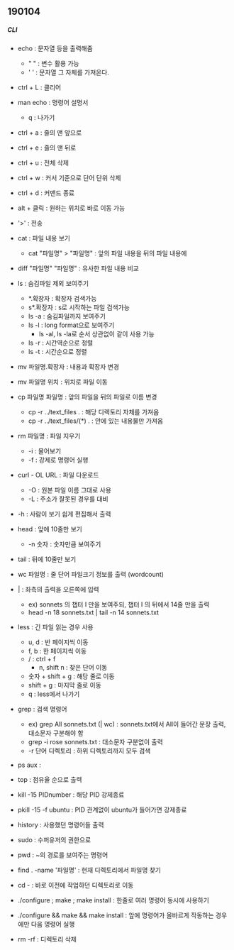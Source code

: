 ## 190104

##### CLI

- echo : 문자열 등을 출력해줌
  - " " : 변수 활용 가능
  - ' ' : 문자열 그 자체를 가져온다.
- ctrl + L : 클리어
- man echo : 명령어 설명서

  - q : 나가기
- ctrl + a : 줄의 맨 앞으로
- ctrl + e : 줄의 맨 뒤로
- ctrl + u : 전체 삭제
- ctrl + w : 커서 기준으로 단어 단위 삭제
- ctrl + d : 커맨드 종료
- alt + 클릭 : 원하는 위치로 바로 이동 가능
- '>' : 전송
- cat : 파일 내용 보기

  - cat "파일명" > "파일명" : 앞의 파일 내용을 뒤의 파일 내용에
- diff "파일명" "파일명" : 유사한 파일 내용 비교
- ls : 숨김파일 제외 보여주기
  - *.확장자 : 확장자 검색가능
  - s*.확장자 : s로 시작하는 파일 검색가능
  - ls -a : 숨김파일까지 보여주기
  - ls -l : long format으로 보여주기
    - ls -al, ls -la로 순서 상관없이 같이 사용 가능
  - ls -r : 시간역순으로 정렬
  - ls -t : 시간순으로 정렬 
- mv 파일명.확장자 : 내용과 확장자 변경
- mv 파일명 위치 : 위치로 파일 이동
- cp 파일명 파일명 : 앞의 파일을 뒤의 파일로 이름 변경
  - cp -r ../text_files . : 해당 디렉토리 자체를 가져옴
  - cp -r ../text_files/(*) . : 안에 있는 내용물만 가져옴
- rm 파일명 :  파일 지우기
  - -i : 물어보기
  - -f : 강제로 명령어 실행
- curl - OL URL : 파일 다운로드
  - -O : 원본 파일 이름 그대로 사용
  - -L : 주소가 잘못된 경우를 대비
- -h : 사람이 보기 쉽게 편집해서 출력
- head : 앞에 10줄만 보기
  - -n 숫자 : 숫자만큼 보여주기
- tail : 뒤에 10줄만 보기
- wc 파일명 : 줄 단어 파일크기 정보를 출력 (wordcount)
- | : 좌측의 출력을 오른쪽에 입력
  - ex) sonnets 의 챕터 I 만을 보여주되, 챕터 I 의 뒤에서 14줄 만을 출력
  - head -n 18 sonnets.txt | tail -n 14 sonnets.txt

- less : 긴 파일 읽는 경우 사용
  - u, d : 반 페이지씩 이동
  - f, b : 한 페이지씩 이동
  - / : ctrl + f
    - n, shift n : 찾은 단어 이동
  - 숫자 + shift + g : 해당 줄로 이동
  - shift + g : 마지막 줄로 이동
  - q : less에서 나가기
- grep : 검색 명령어
  - ex) grep All sonnets.txt (| wc) : sonnets.txt에서 All이 들어간 문장 출력, 대소문자 구분해야 함
  - grep -i rose sonnets.txt : 대소문자 구분없이 출력
  - -r 단어 디렉토리 : 하위 디렉토리까지 모두 검색 
- ps aux :
- top : 점유율 순으로 출력
- kill -15 PIDnumber : 해당 PID 강제종료
- pkill -15 -f ubuntu : PID 관계없이 ubuntu가 들어가면 강제종료
- history : 사용했던 명령어들 출력
- sudo : 수퍼유저의 권한으로
- pwd : ~의 경로를 보여주는 명령어
- find . -name '파일명' : 현재 디렉토리에서 파일명 찾기
- cd - : 바로 이전에 작업하던 디렉토리로 이동
- ./configure ; make ; make install : 한줄로 여러 명령어 동시에 사용하기
- ./configure && make && make install : 앞에 명령어가 올바르게 작동하는 경우에만 다음 명령어 실행
- rm -rf : 디렉토리 삭제
